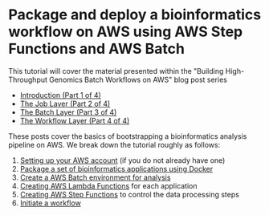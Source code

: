 # Package and deploy a bioinformatics workflow on AWS using AWS Step Functions and AWS Batch

This tutorial will cover the material presented within the "Building High-Throughput Genomics Batch Workflows on AWS" blog post series

* [Introduction (Part 1 of 4)](https://aws.amazon.com/blogs/compute/building-high-throughput-genomics-batch-workflows-on-aws-introduction-part-1-of-4/)
* [The Job Layer (Part 2 of 4)](https://aws.amazon.com/blogs/compute/building-high-throughput-genomics-batch-workflows-on-aws-job-layer-part-2-of-4/)
* [The Batch Layer (Part 3 of 4)](https://aws.amazon.com/blogs/compute/building-high-throughput-genomic-batch-workflows-on-aws-batch-layer-part-3-of-4/)
* [The Workflow Layer (Part 4 of 4)](https://aws.amazon.com/blogs/compute/building-high-throughput-genomics-batch-workflows-on-aws-workflow-layer-part-4-of-4/)

These posts cover the basics of bootstrapping a bioinformatics analysis pipeline on AWS. We break down the tutorial roughly as follows:

1. [Setting up your AWS account](./doc/00-account-setup.md) (if you do not already have one)
2. [Package a set of bioinformatics applications using Docker](./doc/01-creating-docker-images.md)
3. [Create a AWS Batch environment for analysis](./doc/02-creating-batch-env.md)
4. [Creating AWS Lambda Functions](./doc/03-creating-lambda-functions.md) for each application
5. [Creating AWS  Step Functions](./doc/04-creating-step-functions.md) to control the data processing steps
5. [Initiate a workflow](./doc/05-initiate-worflow.md)
